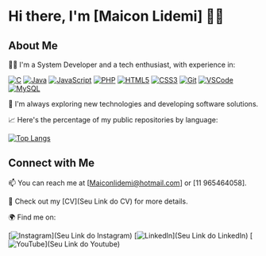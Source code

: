 # Hi there, I'm [Maicon Lidemi] 👋🏼

## About Me

👨‍💻 I'm a System Developer and a tech enthusiast, with experience in:

[![C](https://img.shields.io/badge/-C-00599C?style=flat-square&logo=c&logoColor=white)](#) 
[![Java](https://img.shields.io/badge/-Java-ED8B00?style=flat-square&logo=java&logoColor=white)](#) 
[![JavaScript](https://img.shields.io/badge/-JavaScript-black?style=flat-square&logo=javascript&logoColor=eed718)](#) 
[![PHP](https://img.shields.io/badge/-PHP-787CB5?style=flat-square&logo=php&logoColor=white)](#)
[![HTML5](https://img.shields.io/badge/-HTML5-E34F26?style=flat-square&logo=html5&logoColor=white)](#)
[![CSS3](https://img.shields.io/badge/-CSS3-1572B6?style=flat-square&logo=css3)](#)
[![Git](https://img.shields.io/badge/-Git-black?style=flat-square&logo=git)](#)
[![VSCode](https://img.shields.io/badge/-VSCode-007ACC?style=flat-square&logo=visual-studio-code)](#)
[![MySQL](https://img.shields.io/badge/-MySQL-black?style=flat-square&logo=mysql)](#)

🚀 I'm always exploring new technologies and developing software solutions.

📈 Here's the percentage of my public repositories by language:

[![Top Langs](https://github-readme-stats.vercel.app/api/top-langs/?username=seuusername&layout=compact)](https://github.com/annderlau)

## Connect with Me

📫 You can reach me at [Maiconlidemi@hotmail.com] or [11 965464058].

📄 Check out my [CV](Seu Link do CV) for more details.

🌍 Find me on:

[![Instagram]([https://img.shields.io/badge/-Instagram-E4405F?style=flat-square&logo=instagram&logoColor=white](https://www.instagram.com/annderlau/))](Seu Link do Instagram)
[![LinkedIn]([https://img.shields.io/badge/-LinkedIn-blue?style=flat-square&logo=linkedin&logoColor=white](https://www.linkedin.com/in/maiconlidemi/))](Seu Link do LinkedIn)
[![YouTube]([https://img.shields.io/badge/-YouTube-red?style=flat-square&logo=youtube&logoColor=white](https://www.youtube.com/user/Annderlau))](Seu Link do Youtube)
